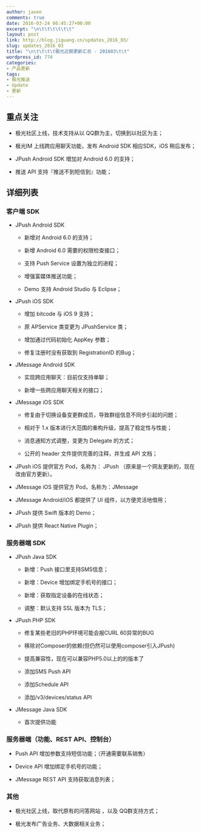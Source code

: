 ```yaml
---
author: javen
comments: true
date: 2016-03-24 06:45:27+00:00
excerpt: "\n\t\t\t\t\t\t"
layout: post
link: http://blog.jiguang.cn/updates_2016_03/
slug: updates_2016_03
title: "\n\t\t\t\t极光近期更新汇总 - 201603\t\t"
wordpress_id: 774
categories:
- 产品更新
tags:
- 极光推送
- Update
- 更新
---
```



				

## 重点关注





	
  * 极光社区上线，技术支持从以 QQ群为主，切换到以社区为主；

	
  * 极光IM 上线跨应用聊天功能，发布 Android SDK 相应SDK，iOS 稍后发布；

	
  * JPush Android SDK 增加对 Android 6.0 的支持；

	
  * 推送 API 支持『推送不到短信到』功能；




## 详细列表




### 客户端 SDK





	
  * JPush Android SDK

	
    * 新增对 Android 6.0 的支持；

	
    * 新增 Android 6.0 需要的权限检查接口；

	
    * 支持 Push Service 设置为独立的进程；

	
    * 增强富媒体推送功能；

	
    * Demo 支持 Android Studio 与 Eclipse；




	
  * JPush iOS SDK

	
    * 增加 bitcode 与 iOS 9 支持；

	
    * 原 APService 类变更为 JPushService 类；

	
    * 增加通过代码初始化 AppKey 参数；

	
    * 修复注册时没有获取到 RegistrationID 的Bug；




	
  * JMessage Android SDK

	
    * 实现跨应用聊天：目前仅支持单聊；

	
    * 新增一些跨应用聊天相关的接口；




	
  * JMessage iOS SDK

	
    * 修复由于切换设备变更群成员，导致群组信息不同步引起的问题；

	
    * 相对于 1.x 版本进行大范围的重构升级，提高了稳定性与性能；

	
    * 消息通知方式调整，变更为 Delegate 的方式；

	
    * 公开的 header 文件提供完善的注释，并生成 API 文档；




	
  * JPush iOS 提供官方 Pod，名称为： JPush （原来是一个网友更新的，现在改由官方更新）。

	
  * JMessage iOS 提供官方 Pod，名称为：JMessage

	
  * JMessage Android/iOS 都提供了 UI 组件，以方便灵活地借用；

	
  * JPush 提供 Swift 版本的 Demo；

	
  * JPush 提供 React Native Plugin；




### 服务器端 SDK





	
  * JPush Java SDK

	
    * 新增：Push 接口里支持SMS信息；

	
    * 新增：Device 增加绑定手机号的接口；

	
    * 新增：获取指定设备的在线状态；

	
    * 调整：默认支持 SSL 版本为 TLS；




	
  * JPush PHP SDK

	
    * 修复某些老旧的PHP环境可能会报CURL 60异常的BUG

	
    * 移除对Composer的依赖(但仍然可以使用composer引入JPush)

	
    * 提高兼容性，现在可以兼容PHP5.0以上的的版本了

	
    * 添加SMS Push API

	
    * 添加Schedule API

	
    * 添加/v3/devices/status API




	
  * JMessage Java SDK

	
    * 首次提供功能







### 服务器端（功能、REST API、控制台）





	
  * Push API 增加参数支持短信功能；（开通需要联系销售）

	
  * Device API 增加绑定手机号的功能；

	
  * JMessage REST API 支持获取消息列表；




### 其他





	
  * 极光社区上线，取代原有的问答网站 ，以及 QQ群支持方式；

	
  * 极光发布广告业务、大数据相关业务；




		
